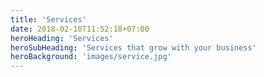 ```yaml
---
title: 'Services'
date: 2018-02-10T11:52:18+07:00
heroHeading: 'Services'
heroSubHeading: 'Services that grow with your business'
heroBackground: 'images/service.jpg'
---
```

